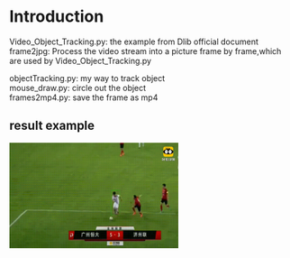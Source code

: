 # Introduction

Video_Object_Tracking.py: the example from Dlib official document<br>
frame2jpg: Process the video stream into a picture frame by frame,which are used by Video_Object_Tracking.py

objectTracking.py: my way to track object<br>
mouse_draw.py: circle out the object<br>
frames2mp4.py: save the frame as mp4

## result example

<img src="result.gif" width="300">